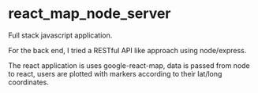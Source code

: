 # react_map_node_server

Full stack javascript application.

For the back end, I tried a RESTful API like approach using node/express.

The react application is uses google-react-map, data is passed from node to react, users are plotted with markers according to their lat/long coordinates. 

